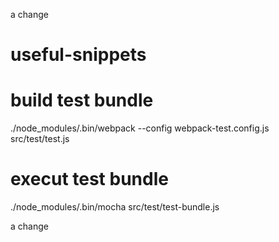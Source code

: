 a change
# useful-snippets

# build test bundle
./node_modules/.bin/webpack --config webpack-test.config.js src/test/test.js

# execut test bundle
./node_modules/.bin/mocha src/test/test-bundle.js

a change
